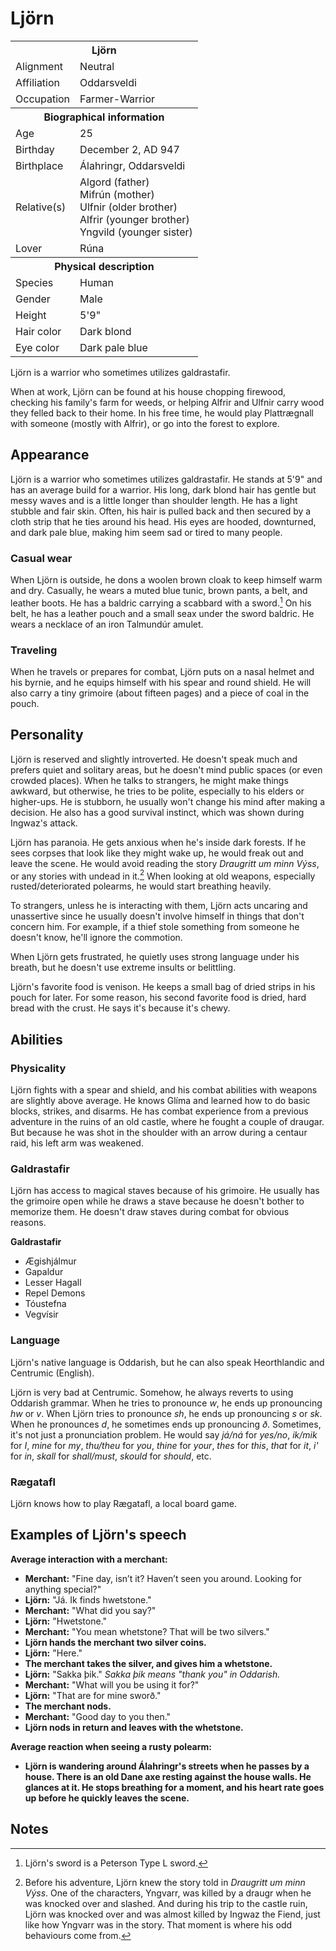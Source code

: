 # Ljörn

<table><tbody>
	<tr> <th colspan=2>Ljörn</th> </tr>
	<tr> <td>Alignment</td> <td>Neutral</td> </tr>
	<tr> <td>Affiliation</td> <td>Oddarsveldi</td> </tr>
	<tr> <td>Occupation</td> <td>Farmer-Warrior</td> </tr>
	<tr> <th colspan=2>Biographical information</th> </tr>
	<tr> <td>Age</td> <td>25</td> </tr>
	<tr> <td>Birthday</td> <td>December 2, AD 947</td> </tr>
	<tr> <td>Birthplace</td> <td>Álahringr, Oddarsveldi</td> </tr>
	<tr> <td>Relative(s)</td> <td>Algord (father)<br>Mifrún (mother)<br>Ulfnir (older brother)<br>Alfrir (younger brother)<br>Yngvild (younger sister)</td> </tr>
	<tr> <td>Lover</td> <td>Rúna</td> </tr>
	<tr> <th colspan=2>Physical description</th> </tr>
	<tr> <td>Species</td> <td>Human</td> </tr>
	<tr> <td>Gender</td> <td>Male</td> </tr>
	<tr> <td>Height</td> <td>5'9"</td> </tr>
	<tr> <td>Hair color</td> <td>Dark blond</td> </tr>
	<tr> <td>Eye color</td> <td>Dark pale blue</td> </tr>
</tbody></table>

Ljörn is a warrior who sometimes utilizes galdrastafir.

When at work, Ljörn can be found at his house chopping firewood, checking his family's farm for weeds, or helping Alfrir and Ulfnir carry wood they felled back to their home. In his free time, he would play Plattrægnall with someone (mostly with Alfrir), or go into the forest to explore. 

## Appearance
Ljörn is a warrior who sometimes utilizes galdrastafir. He stands at 5'9" and has an average build for a warrior. His long, dark blond hair has gentle but messy waves and is a little longer than shoulder length. He has a light stubble and fair skin. Often, his hair is pulled back and then secured by a cloth strip that he ties around his head. His eyes are hooded, downturned, and dark pale blue, making him seem sad or tired to many people.

### Casual wear
When Ljörn is outside, he dons a woolen brown cloak to keep himself warm and dry. Casually, he wears a muted blue tunic, brown pants, a belt, and leather boots. He has a baldric carrying a scabbard with a sword.[^1] On his belt, he has a leather pouch and a small seax under the sword baldric. He wears a necklace of an iron Talmundúr amulet.

### Traveling
When he travels or prepares for combat, Ljörn puts on a nasal helmet and his byrnie, and he equips himself with his spear and round shield. He will also carry a tiny grimoire (about fifteen pages) and a piece of coal in the pouch.

## Personality
Ljörn is reserved and slightly introverted. He doesn't speak much and prefers quiet and solitary areas, but he doesn't mind public spaces (or even crowded places). When he talks to strangers, he might make things awkward, but otherwise, he tries to be polite, especially to his elders or higher-ups. He is stubborn, he usually won't change his mind after making a decision. He also has a good survival instinct, which was shown during Ingwaz's attack.

Ljörn has paranoia. He gets anxious when he's inside dark forests. If he sees corpses that look like they might wake up, he would freak out and leave the scene. He would avoid reading the story *Draugritt um minn Výss*, or any stories with undead in it.[^2] When looking at old weapons, especially rusted/deteriorated polearms, he would start breathing heavily.

To strangers, unless he is interacting with them, Ljörn acts uncaring and unassertive since he usually doesn't involve himself in things that don't concern him. For example, if a thief stole something from someone he doesn't know, he'll ignore the commotion.

When Ljörn gets frustrated, he quietly uses strong language under his breath, but he doesn't use extreme insults or belittling.

Ljörn's favorite food is venison. He keeps a small bag of dried strips in his pouch for later. For some reason, his second favorite food is dried, hard bread with the crust. He says it's because it's chewy.

## Abilities
### Physicality
Ljörn fights with a spear and shield, and his combat abilities with weapons are slightly above average. He knows Glíma and learned how to do basic blocks, strikes, and disarms. He has combat experience from a previous adventure in the ruins of an old castle, where he fought a couple of draugar. But because he was shot in the shoulder with an arrow during a centaur raid, his left arm was weakened.

### Galdrastafir
Ljörn has access to magical staves because of his grimoire. He usually has the grimoire open while he draws a stave because he doesn't bother to memorize them. He doesn't draw staves during combat for obvious reasons.

**Galdrastafir**

 - Ægishjálmur
 - Gapaldur
 - Lesser Hagall
 - Repel Demons
 - Tóustefna
 - Vegvísir

### Language
Ljörn's native language is Oddarish, but he can also speak Heorthlandic and Centrumic (English).

Ljörn is very bad at Centrumic. Somehow, he always reverts to using Oddarish grammar. When he tries to pronounce *w*, he ends up pronouncing *hw* or *v*. When Ljörn tries to pronounce *sh*, he ends up pronouncing *s* or *sk*. When he pronounces *d*, he sometimes ends up pronouncing *ð*. Sometimes, it's not just a pronunciation problem. He would say *já/ná* for *yes/no*, *ik/mik* for *I*, *mine* for *my*, *thu/theu* for *you*, *thine* for *your*, *thes* for *this*, *that* for *it*, *i'* for *in*, *skall* for *shall/must*, *skould* for *should*, etc.

### Rægatafl
Ljörn knows how to play Rægatafl, a local board game.

## Examples of Ljörn's speech
**Average interaction with a merchant:**

 - **Merchant:** "Fine day, isn’t it? Haven’t seen you around. Looking for anything special?"
 - **Ljörn:** "Já. Ik finds hwetstone."
 - **Merchant:** "What did you say?"
 - **Ljörn:** "Hwetstone."
 - **Merchant:** "You mean whetstone? That will be two silvers."
 - **Ljörn hands the merchant two silver coins.**
 - **Ljörn:** "Here."
 - **The merchant takes the silver, and gives him a whetstone.**
 - **Ljörn:** "Sakka þik." *Sakka þik means "thank you" in Oddarish.*
 - **Merchant:** "What will you be using it for?"
 - **Ljörn:** "That are for mine sworð."
 - **The merchant nods.**
 - **Merchant:** "Good day to you then."
 - **Ljörn nods in return and leaves with the whetstone.**

**Average reaction when seeing a rusty polearm:**

 - **Ljörn is wandering around Álahringr's streets when he passes by a house. There is an old Dane axe resting against the house walls. He glances at it. He stops breathing for a moment, and his heart rate goes up before he quickly leaves the scene.**

## Notes
[^1]: Ljörn's sword is a Peterson Type L sword.
[^2]: Before his adventure, Ljörn knew the story told in *Draugritt um minn Výss*. One of the characters, Yngvarr, was killed by a draugr when he was knocked over and slashed. And during his trip to the castle ruin, Ljörn was knocked over and was almost killed by Ingwaz the Fiend, just like how Yngvarr was in the story. That moment is where his odd behaviours come from.
